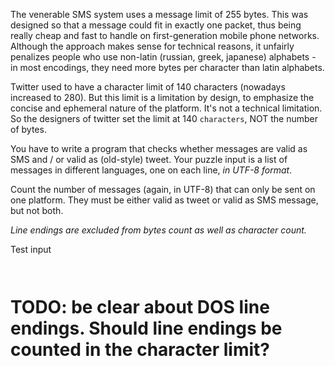 The venerable SMS system uses a message limit of 255 bytes. This was designed so that a message could fit in exactly one packet, thus being really cheap and fast to handle on first-generation mobile phone networks. Although the approach makes sense for technical reasons, it unfairly penalizes people who use non-latin (russian, greek, japanese) alphabets - in most encodings, they need more bytes per character than latin alphabets.

Twitter used to have a character limit of 140 characters (nowadays increased to 280). But this limit is a limitation by design, to emphasize the concise and ephemeral nature of the platform. It's not a technical limitation. So the designers of twitter set the limit at 140 `characters`, NOT the number of bytes.

You have to write a program that checks whether messages are valid as SMS and / or valid as (old-style) tweet. Your puzzle input is a list of messages in different languages, one on each line, *in UTF-8 format*. 

Count the number of messages (again, in UTF-8) that can only be sent on one platform. They must be either valid as tweet or valid as SMS message, but not both.

*Line endings are excluded from bytes count as well as character count.*

Test input
```


```

# TODO: be clear about DOS line endings. Should line endings be counted in the character limit?